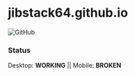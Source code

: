 # jibstack64.github.io

![GitHub](https://img.shields.io/github/license/jibstack64/jibstack64.github.io)

### Status
Desktop: **WORKING**
||
Mobile: **BROKEN**

